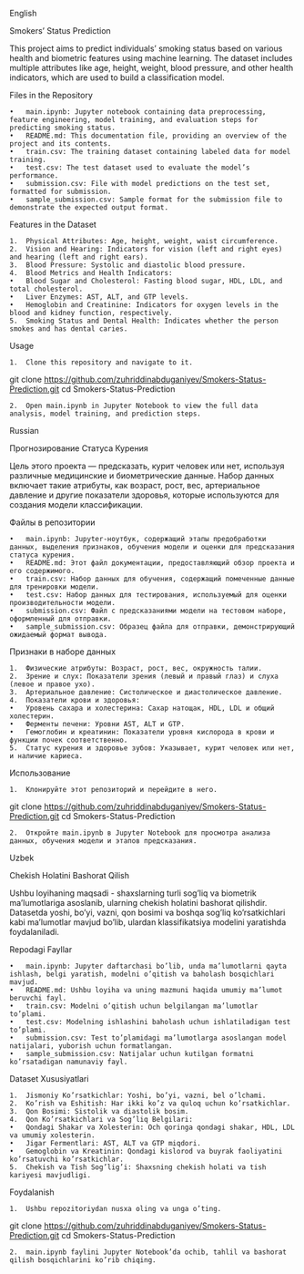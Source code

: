 English

Smokers’ Status Prediction

This project aims to predict individuals’ smoking status based on various health and biometric features using machine learning. The dataset includes multiple attributes like age, height, weight, blood pressure, and other health indicators, which are used to build a classification model.

Files in the Repository

	•	main.ipynb: Jupyter notebook containing data preprocessing, feature engineering, model training, and evaluation steps for predicting smoking status.
	•	README.md: This documentation file, providing an overview of the project and its contents.
	•	train.csv: The training dataset containing labeled data for model training.
	•	test.csv: The test dataset used to evaluate the model’s performance.
	•	submission.csv: File with model predictions on the test set, formatted for submission.
	•	sample_submission.csv: Sample format for the submission file to demonstrate the expected output format.

Features in the Dataset

	1.	Physical Attributes: Age, height, weight, waist circumference.
	2.	Vision and Hearing: Indicators for vision (left and right eyes) and hearing (left and right ears).
	3.	Blood Pressure: Systolic and diastolic blood pressure.
	4.	Blood Metrics and Health Indicators:
	•	Blood Sugar and Cholesterol: Fasting blood sugar, HDL, LDL, and total cholesterol.
	•	Liver Enzymes: AST, ALT, and GTP levels.
	•	Hemoglobin and Creatinine: Indicators for oxygen levels in the blood and kidney function, respectively.
	5.	Smoking Status and Dental Health: Indicates whether the person smokes and has dental caries.

Usage

	1.	Clone this repository and navigate to it.

git clone https://github.com/zuhriddinabduganiyev/Smokers-Status-Prediction.git
cd Smokers-Status-Prediction


	2.	Open main.ipynb in Jupyter Notebook to view the full data analysis, model training, and prediction steps.

Russian

Прогнозирование Статуса Курения

Цель этого проекта — предсказать, курит человек или нет, используя различные медицинские и биометрические данные. Набор данных включает такие атрибуты, как возраст, рост, вес, артериальное давление и другие показатели здоровья, которые используются для создания модели классификации.

Файлы в репозитории

	•	main.ipynb: Jupyter-ноутбук, содержащий этапы предобработки данных, выделения признаков, обучения модели и оценки для предсказания статуса курения.
	•	README.md: Этот файл документации, предоставляющий обзор проекта и его содержимого.
	•	train.csv: Набор данных для обучения, содержащий помеченные данные для тренировки модели.
	•	test.csv: Набор данных для тестирования, используемый для оценки производительности модели.
	•	submission.csv: Файл с предсказаниями модели на тестовом наборе, оформленный для отправки.
	•	sample_submission.csv: Образец файла для отправки, демонстрирующий ожидаемый формат вывода.

Признаки в наборе данных

	1.	Физические атрибуты: Возраст, рост, вес, окружность талии.
	2.	Зрение и слух: Показатели зрения (левый и правый глаз) и слуха (левое и правое ухо).
	3.	Артериальное давление: Систолическое и диастолическое давление.
	4.	Показатели крови и здоровья:
	•	Уровень сахара и холестерина: Сахар натощак, HDL, LDL и общий холестерин.
	•	Ферменты печени: Уровни AST, ALT и GTP.
	•	Гемоглобин и креатинин: Показатели уровня кислорода в крови и функции почек соответственно.
	5.	Статус курения и здоровье зубов: Указывает, курит человек или нет, и наличие кариеса.

Использование

	1.	Клонируйте этот репозиторий и перейдите в него.

git clone https://github.com/zuhriddinabduganiyev/Smokers-Status-Prediction.git
cd Smokers-Status-Prediction


	2.	Откройте main.ipynb в Jupyter Notebook для просмотра анализа данных, обучения модели и этапов предсказания.

Uzbek

Chekish Holatini Bashorat Qilish

Ushbu loyihaning maqsadi - shaxslarning turli sog’liq va biometrik ma’lumotlariga asoslanib, ularning chekish holatini bashorat qilishdir. Datasetda yoshi, bo’yi, vazni, qon bosimi va boshqa sog’liq ko’rsatkichlari kabi ma’lumotlar mavjud bo’lib, ulardan klassifikatsiya modelini yaratishda foydalaniladi.

Repodagi Fayllar

	•	main.ipynb: Jupyter daftarchasi bo’lib, unda ma’lumotlarni qayta ishlash, belgi yaratish, modelni o’qitish va baholash bosqichlari mavjud.
	•	README.md: Ushbu loyiha va uning mazmuni haqida umumiy ma’lumot beruvchi fayl.
	•	train.csv: Modelni o’qitish uchun belgilangan ma’lumotlar to’plami.
	•	test.csv: Modelning ishlashini baholash uchun ishlatiladigan test to’plami.
	•	submission.csv: Test to’plamidagi ma’lumotlarga asoslangan model natijalari, yuborish uchun formatlangan.
	•	sample_submission.csv: Natijalar uchun kutilgan formatni ko’rsatadigan namunaviy fayl.

Dataset Xususiyatlari

	1.	Jismoniy Ko’rsatkichlar: Yoshi, bo’yi, vazni, bel o’lchami.
	2.	Ko’rish va Eshitish: Har ikki ko’z va quloq uchun ko’rsatkichlar.
	3.	Qon Bosimi: Sistolik va diastolik bosim.
	4.	Qon Ko’rsatkichlari va Sog’liq Belgilari:
	•	Qondagi Shakar va Xolesterin: Och qoringa qondagi shakar, HDL, LDL va umumiy xolesterin.
	•	Jigar Fermentlari: AST, ALT va GTP miqdori.
	•	Gemoglobin va Kreatinin: Qondagi kislorod va buyrak faoliyatini ko’rsatuvchi ko’rsatkichlar.
	5.	Chekish va Tish Sog’lig’i: Shaxsning chekish holati va tish kariyesi mavjudligi.

Foydalanish

	1.	Ushbu repozitoriydan nusxa oling va unga o’ting.

git clone https://github.com/zuhriddinabduganiyev/Smokers-Status-Prediction.git
cd Smokers-Status-Prediction


	2.	main.ipynb faylini Jupyter Notebook’da ochib, tahlil va bashorat qilish bosqichlarini ko’rib chiqing.


